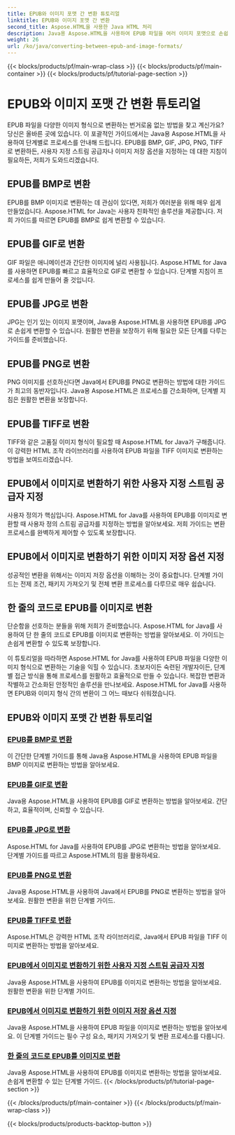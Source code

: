```yaml
---
title: EPUB와 이미지 포맷 간 변환 튜토리얼
linktitle: EPUB와 이미지 포맷 간 변환
second_title: Aspose.HTML을 사용한 Java HTML 처리
description: Java용 Aspose.HTML을 사용하여 EPUB 파일을 여러 이미지 포맷으로 손쉽게 변환하세요. 원활한 변환을 위한 단계별 가이드.
weight: 26
url: /ko/java/converting-between-epub-and-image-formats/
---
```


{{< blocks/products/pf/main-wrap-class >}}
{{< blocks/products/pf/main-container >}}
{{< blocks/products/pf/tutorial-page-section >}}

# EPUB와 이미지 포맷 간 변환 튜토리얼


EPUB 파일을 다양한 이미지 형식으로 변환하는 번거로움 없는 방법을 찾고 계신가요? 당신은 올바른 곳에 있습니다. 이 포괄적인 가이드에서는 Java용 Aspose.HTML을 사용하여 단계별로 프로세스를 안내해 드립니다. EPUB를 BMP, GIF, JPG, PNG, TIFF로 변환하든, 사용자 지정 스트림 공급자나 이미지 저장 옵션을 지정하는 데 대한 지침이 필요하든, 저희가 도와드리겠습니다.

## EPUB를 BMP로 변환
EPUB를 BMP 이미지로 변환하는 데 관심이 있다면, 저희가 여러분을 위해 매우 쉽게 만들었습니다. Aspose.HTML for Java는 사용자 친화적인 솔루션을 제공합니다. 저희 가이드를 따르면 EPUB를 BMP로 쉽게 변환할 수 있습니다. 

## EPUB를 GIF로 변환
GIF 파일은 애니메이션과 간단한 이미지에 널리 사용됩니다. Aspose.HTML for Java를 사용하면 EPUB를 빠르고 효율적으로 GIF로 변환할 수 있습니다. 단계별 지침이 프로세스를 쉽게 만들어 줄 것입니다.

## EPUB를 JPG로 변환
JPG는 인기 있는 이미지 포맷이며, Java용 Aspose.HTML을 사용하면 EPUB를 JPG로 손쉽게 변환할 수 있습니다. 원활한 변환을 보장하기 위해 필요한 모든 단계를 다루는 가이드를 준비했습니다.

## EPUB를 PNG로 변환
PNG 이미지를 선호하신다면 Java에서 EPUB를 PNG로 변환하는 방법에 대한 가이드가 최고의 동반자입니다. Java용 Aspose.HTML은 프로세스를 간소화하며, 단계별 지침은 원활한 변환을 보장합니다.

## EPUB를 TIFF로 변환
TIFF와 같은 고품질 이미지 형식이 필요할 때 Aspose.HTML for Java가 구해줍니다. 이 강력한 HTML 조작 라이브러리를 사용하여 EPUB 파일을 TIFF 이미지로 변환하는 방법을 보여드리겠습니다.

## EPUB에서 이미지로 변환하기 위한 사용자 지정 스트림 공급자 지정
사용자 정의가 핵심입니다. Aspose.HTML for Java를 사용하여 EPUB를 이미지로 변환할 때 사용자 정의 스트림 공급자를 지정하는 방법을 알아보세요. 저희 가이드는 변환 프로세스를 완벽하게 제어할 수 있도록 보장합니다.

## EPUB에서 이미지로 변환하기 위한 이미지 저장 옵션 지정
성공적인 변환을 위해서는 이미지 저장 옵션을 이해하는 것이 중요합니다. 단계별 가이드는 전제 조건, 패키지 가져오기 및 전체 변환 프로세스를 다루므로 매우 쉽습니다.

## 한 줄의 코드로 EPUB를 이미지로 변환
단순함을 선호하는 분들을 위해 저희가 준비했습니다. Aspose.HTML for Java를 사용하여 단 한 줄의 코드로 EPUB를 이미지로 변환하는 방법을 알아보세요. 이 가이드는 손쉽게 변환할 수 있도록 보장합니다.

이 튜토리얼을 따라하면 Aspose.HTML for Java를 사용하여 EPUB 파일을 다양한 이미지 형식으로 변환하는 기술을 익힐 수 있습니다. 초보자이든 숙련된 개발자이든, 단계별 접근 방식을 통해 프로세스를 원활하고 효율적으로 만들 수 있습니다. 복잡한 변환과 작별하고 간소화된 안정적인 솔루션을 만나보세요. Aspose.HTML for Java를 사용하면 EPUB와 이미지 형식 간의 변환이 그 어느 때보다 쉬워졌습니다.
## EPUB와 이미지 포맷 간 변환 튜토리얼
### [EPUB를 BMP로 변환](./convert-epub-to-bmp/)
이 간단한 단계별 가이드를 통해 Java용 Aspose.HTML을 사용하여 EPUB 파일을 BMP 이미지로 변환하는 방법을 알아보세요.
### [EPUB를 GIF로 변환](./convert-epub-to-gif/)
Java용 Aspose.HTML을 사용하여 EPUB를 GIF로 변환하는 방법을 알아보세요. 간단하고, 효율적이며, 신뢰할 수 있습니다.
### [EPUB를 JPG로 변환](./convert-epub-to-jpg/)
Aspose.HTML for Java를 사용하여 EPUB를 JPG로 변환하는 방법을 알아보세요. 단계별 가이드를 따르고 Aspose.HTML의 힘을 활용하세요.
### [EPUB를 PNG로 변환](./convert-epub-to-png/)
Java용 Aspose.HTML을 사용하여 Java에서 EPUB를 PNG로 변환하는 방법을 알아보세요. 원활한 변환을 위한 단계별 가이드.
### [EPUB를 TIFF로 변환](./convert-epub-to-tiff/)
Aspose.HTML은 강력한 HTML 조작 라이브러리로, Java에서 EPUB 파일을 TIFF 이미지로 변환하는 방법을 알아보세요.
### [EPUB에서 이미지로 변환하기 위한 사용자 지정 스트림 공급자 지정](./convert-epub-to-image-specify-custom-stream-provider/)
Java용 Aspose.HTML을 사용하여 EPUB를 이미지로 변환하는 방법을 알아보세요. 원활한 변환을 위한 단계별 가이드.
### [EPUB에서 이미지로 변환하기 위한 이미지 저장 옵션 지정](./convert-epub-to-image-specify-image-save-options/)
Java용 Aspose.HTML을 사용하여 EPUB 파일을 이미지로 변환하는 방법을 알아보세요. 이 단계별 가이드는 필수 구성 요소, 패키지 가져오기 및 변환 프로세스를 다룹니다.
### [한 줄의 코드로 EPUB를 이미지로 변환](./convert-epub-to-image-single-line/)
Java용 Aspose.HTML을 사용하여 EPUB를 이미지로 변환하는 방법을 알아보세요. 손쉽게 변환할 수 있는 단계별 가이드.
{{< /blocks/products/pf/tutorial-page-section >}}

{{< /blocks/products/pf/main-container >}}
{{< /blocks/products/pf/main-wrap-class >}}

{{< blocks/products/products-backtop-button >}}
